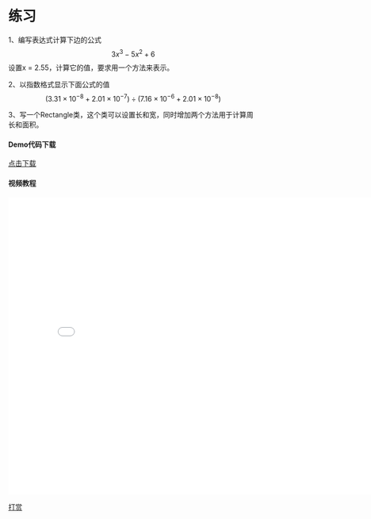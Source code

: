 # 练习

1、编写表达式计算下边的公式
$$3x^3 - 5x^2 + 6$$
设置x = 2.55，计算它的值，要求用一个方法来表示。

2、以指数格式显示下面公式的值
$$(3.31 \times 10^{-8} + 2.01 \times 10^{-7}) \div (7.16 \times 10^{-6} + 2.01 \times 10^{-8})$$

3、写一个Rectangle类，这个类可以设置长和宽，同时增加两个方法用于计算周长和面积。


#### Demo代码下载
 [点击下载](chapter3/DataType_exercise.zip)

 #### 视频教程
 <iframe src="//player.bilibili.com/player.html?aid=885135485&bvid=BV1LK4y1E7hm&cid=251312090&page=1" scrolling="no" border="0" frameborder="no" framespacing="0" allowfullscreen="true" width="800" height="600"> </iframe>

 [打赏](../include/donate.md ':include')